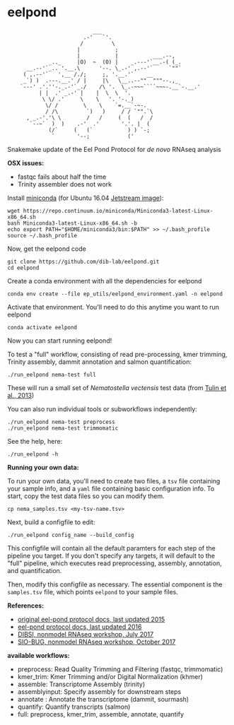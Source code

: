 # eelpond

```
                           ___
                        .-'   `'.
                       /         \
                      |           ;
                      |           |           ___.--,
             _.._     |O)  ~  (O) |    _.---'`__.-( (_.       
      __.--'`_.. '.__.\      '--. \_.-' ,.--'`     `""`
     ( ,.--'`   ',__ /./;     ;, '.__.'`    __
     _`) )  .---.__.' / |     |\   \__..--""  """--.,_
    `---' .'.''-._.-'`_./    /\ '.  \_.-~~~````~~~-.__`-.__.'
          | |  .' _.-' |    |  \  \  '.
           \ \/ .'     \    \   '. '-._)
            \/ /        \    \    `=.__`-~-.
            / /\         `)   )     / / `"".`\
      , _.-'.'\ \        /   /     (  (   /  /
       `--~`  )  )    .-'  .'       '.'. |  (
             (/`     (   (`           ) ) `-;
              `       '--;            (' 

```
Snakemake update of the Eel Pond Protocol for *de novo* RNAseq analysis


**OSX issues:**
  - fastqc fails about half the time
  - Trinity assembler does not work


Install [miniconda](https://conda.io/miniconda.html) (for Ubuntu 16.04 [Jetstream image](https://use.jetstream-cloud.org/application/images/107)):
```
wget https://repo.continuum.io/miniconda/Miniconda3-latest-Linux-x86_64.sh
bash Miniconda3-latest-Linux-x86_64.sh -b
echo export PATH="$HOME/miniconda3/bin:$PATH" >> ~/.bash_profile
source ~/.bash_profile
```

Now, get the eelpond code
```
git clone https://github.com/dib-lab/eelpond.git
cd eelpond
```

Create a conda environment with all the dependencies for eelpond
```
conda env create --file ep_utils/eelpond_environment.yaml -n eelpond
```

Activate that environment. You'll need to do this anytime you want to run eelpond
```
conda activate eelpond
```

Now you can start running eelpond!

To test a "full" workflow, consisting of read pre-processing, kmer trimming, Trinity assembly, dammit annotation and salmon quantification:
```
./run_eelpond nema-test full
```
These will run a small set of _Nematostella vectensis_ test data (from [Tulin et al., 2013](https://evodevojournal.biomedcentral.com/articles/10.1186/2041-9139-4-16))


You can also run individual tools or subworkflows independently:
```
./run_eelpond nema-test preprocess
./run_eelpond nema-test trimmomatic
```

See the help, here:
```
./run_eelpond -h
```

**Running your own data:**

To run your own data, you'll need to create two files, a `tsv` file containing 
your sample info, and a `yaml` file containing basic configuration info. To start,
copy the test data files so you can modify them.

```
cp nema_samples.tsv <my-tsv-name.tsv>
```

Next, build a configfile to edit:

```
./run_eelpond config_name --build_config

```
This configfile will contain all the default paramters for each step of the pipeline you target.
If you don't specify any targets, it will default to the "full" pipeline, which executes read
preprocessing, assembly, annotation, and quantification.

Then, modify this configfile as necessary. 
The essential component is the `samples.tsv` file, which points `eelpond` to your sample files.


**References:**  

  * [original eel-pond protocol docs, last updated 2015](https://khmer-protocols.readthedocs.io/en/ctb/mrnaseq/)
  * [eel-pond protocol docs, last updated 2016](http://eel-pond.readthedocs.io/en/latest/)
  * [DIBSI, nonmodel RNAseq workshop, July 2017](http://dibsi-rnaseq.readthedocs.io/en/latest/)
  * [SIO-BUG, nonmodel RNAseq workshop, October 2017](http://rnaseq-workshop-2017.readthedocs.io/en/latest/index.html)


**available workflows:**  

  - preprocess: Read Quality Trimming and Filtering (fastqc, trimmomatic)
  - kmer_trim: Kmer Trimming and/or Digital Normalization (khmer)
  - assemble: Transcriptome Assembly (trinity)
  - assemblyinput: Specify assembly for downstream steps
  - annotate : Annotate the transcriptome (dammit, sourmash)
  - quantify: Quantify transcripts (salmon) 
  - full: preprocess, kmer_trim, assemble, annotate, quantify 



